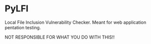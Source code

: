 # PyLFI
Local File Inclusion Vulnerability Checker. Meant for web application pentation testing. 

NOT RESPONSIBLE FOR WHAT YOU DO WITH THIS!!
